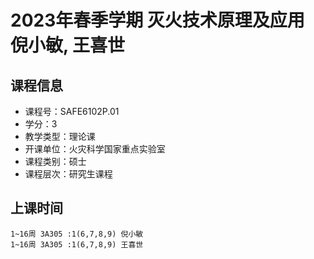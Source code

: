 # 2023年春季学期 灭火技术原理及应用 倪小敏, 王喜世






## 课程信息

- 课程号：SAFE6102P.01
- 学分：3
- 教学类型：理论课
- 开课单位：火灾科学国家重点实验室
- 课程类别：硕士
- 课程层次：研究生课程

## 上课时间

```
1~16周 3A305 :1(6,7,8,9) 倪小敏
1~16周 3A305 :1(6,7,8,9) 王喜世
```

